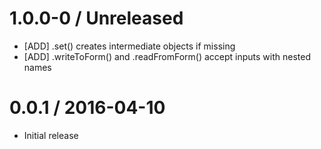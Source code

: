 # 1.0.0-0 / Unreleased
  * [ADD] .set() creates intermediate objects if missing
  * [ADD] .writeToForm() and .readFromForm() accept inputs with nested names

# 0.0.1 / 2016-04-10
  * Initial release
